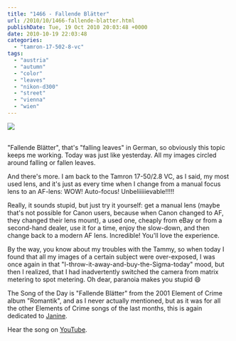 ```yaml
---
title: "1466 - Fallende Blätter"
url: /2010/10/1466-fallende-blatter.html
publishDate: Tue, 19 Oct 2010 20:03:48 +0000
date: 2010-10-19 22:03:48
categories: 
  - "tamron-17-502-8-vc"
tags: 
  - "austria"
  - "autumn"
  - "color"
  - "leaves"
  - "nikon-d300"
  - "street"
  - "vienna"
  - "wien"
---
```

<div class="container">
<div class="center"><a target="_blank" href="https://d25zfm9zpd7gm5.cloudfront.net/1200x1200/2010/20101019_170520_ps.jpg"><img src="https://d25zfm9zpd7gm5.cloudfront.net/0600x0600/2010/20101019_170520_ps.jpg" /></a></div>
</div>
<br />

"Fallende Blätter", that's "falling leaves" in German, so obviously this topic keeps me working. Today was just like yesterday. All my images circled around falling or fallen leaves.

And there's more. I am back to the Tamron 17-50/2.8 VC, as I said, my most used lens, and it's just as every time when I change from a manual focus lens to an AF-lens: WOW! Auto-focus! Unbeliiiiievable!!!!!

Really, it sounds stupid, but just try it yourself: get a manual lens (maybe that's not possible for Canon users, because when Canon changed to AF, they changed their lens mount), a used one, cheaply from eBay or from a second-hand dealer, use it for a time, enjoy the slow-down, and then change back to a modern AF lens. Incredible! You'll love the experience.

 By the way, you know about my troubles with the Tammy, so when today I found that all my images of a certain subject were over-exposed, I was once again in that "I-throw-it-away-and-buy-the-Sigma-today" mood, but then I realized, that I had inadvertently switched the camera from matrix metering to spot metering. Oh dear, paranoia makes you stupid 😄

The Song of the Day is "Fallende Blätter" from the 2001 Element of Crime album "Romantik", and as I never actually mentioned, but as it was for all the other Elements of Crime songs of the last months, this is again dedicated to <a target="_blank" href="http://1-photo-a-day.blogspot.com/">Janine</a>.

Hear the song on <a target="_blank" href="http://www.youtube.com/watch?v=ZyposZzbRmE">YouTube</a>.
